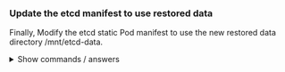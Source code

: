 ### Update the etcd manifest to use restored data

Finally, Modify the etcd static Pod manifest to use the new restored data directory /mnt/etcd-data.

<details>
<summary>Show commands / answers</summary>
<p>

```bash
# Modify the new data-dir in this file under hostPath
vim /etc/kubernetes/manifests/etcd.yaml

# Search for this line
- hostPath:
    path: /mnt/etcd-data # CHANGE THIS LINE
    type: DirectoryOrCreate
  name: etcd-data

or

sudo sed -i 's|/var/lib/etcd|/mnt/etcd-data|g' /etc/kubernetes/manifests/etcd.yaml

# Wait for etcd Pod to restart automatically
kubectl get pods -n kube-system | grep etcd
```

</p>
</details>
